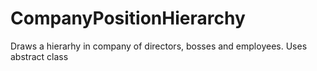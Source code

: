 # CompanyPositionHierarchy
Draws a hierarhy in company of directors, bosses and employees. Uses abstract class
